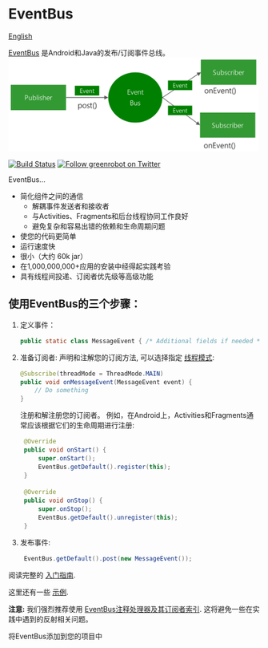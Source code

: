 EventBus
========
[English](https://github.com/tomridder/EventBus/blob/personal/tomridder/issue_515/README.md)

[EventBus](https://greenrobot.org/eventbus/) 是Android和Java的发布/订阅事件总线。<br/>
<img src="EventBus-Publish-Subscribe.png" width="500" height="187"/>

[![Build Status](https://github.com/greenrobot/EventBus/actions/workflows/gradle.yml/badge.svg)](https://github.com/greenrobot/EventBus/actions)
[![Follow greenrobot on Twitter](https://img.shields.io/twitter/follow/greenrobot_de.svg?style=flat-square&logo=twitter)](https://twitter.com/greenrobot_de)

EventBus...

* 简化组件之间的通信
    * 解耦事件发送者和接收者
    * 与Activities、Fragments和后台线程协同工作良好
    * 避免复杂和容易出错的依赖和生命周期问题
* 使您的代码更简单
* 运行速度快
* 很小（大约 60k jar）
* 在1,000,000,000+应用的安装中经得起实践考验
* 具有线程间投递、订阅者优先级等高级功能

使用EventBus的三个步骤：
-------------------
1. 定义事件：

    ```java  
    public static class MessageEvent { /* Additional fields if needed */ }
    ```

2. 准备订阅者:
   声明和注解您的订阅方法, 可以选择指定 [线程模式](https://greenrobot.org/eventbus/documentation/delivery-threads-threadmode/):

    ```java
    @Subscribe(threadMode = ThreadMode.MAIN)  
    public void onMessageEvent(MessageEvent event) {
        // Do something
    }
    ```
   注册和解注册您的订阅者。 例如，在Android上，Activities和Fragments通常应该根据它们的生命周期进行注册:

   ```java
    @Override
    public void onStart() {
        super.onStart();
        EventBus.getDefault().register(this);
    }
 
    @Override
    public void onStop() {
        super.onStop();
        EventBus.getDefault().unregister(this);
    }
    ```

3. 发布事件:

   ```java
    EventBus.getDefault().post(new MessageEvent());
    ```

阅读完整的 [入门指南](https://greenrobot.org/eventbus/documentation/how-to-get-started/).

这里还有一些 [示例](https://github.com/greenrobot-team/greenrobot-examples).

**注意:** 我们强烈推荐使用 [EventBus注释处理器及其订阅者索引](https://greenrobot.org/eventbus/documentation/subscriber-index/).
这将避免一些在实践中遇到的反射相关问题。

将EventBus添加到您的项目中